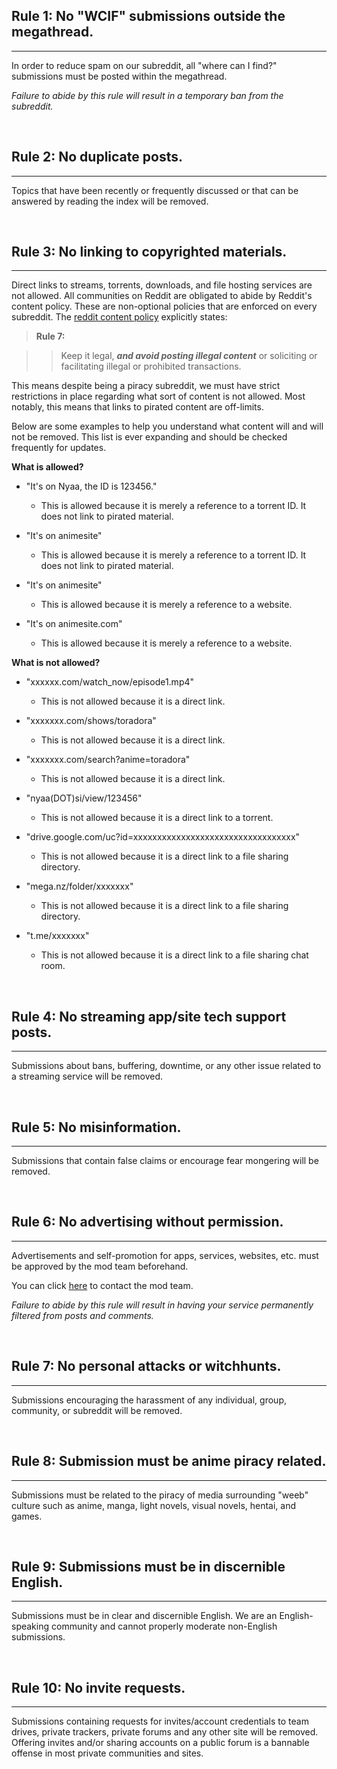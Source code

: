 ## **Rule 1: No "WCIF" submissions outside the megathread.**

---

In order to reduce spam on our subreddit, all "where can I find?" submissions must be posted within the megathread.

*Failure to abide by this rule will result in a temporary ban from the subreddit.*

&nbsp;

## **Rule 2: No duplicate posts.**

---

Topics that have been recently or frequently discussed or that can be answered by reading the index will be removed.

&nbsp;

## **Rule 3: No linking to copyrighted materials.**

---

Direct links to streams, torrents, downloads, and file hosting services are not allowed. All communities on Reddit are obligated to abide by Reddit's content policy. These are non-optional policies that are enforced on every subreddit. The [reddit content policy](https://www.redditinc.com/policies/content-policy) explicitly states:

  > **Rule 7:**

  >  > Keep it legal, ***and avoid posting illegal content*** or soliciting or facilitating illegal or prohibited transactions.

This means despite being a piracy subreddit, we must have strict restrictions in place regarding what sort of content is not allowed. Most notably, this means that links to pirated content are off-limits.

Below are some examples to help you understand what content will and will not be removed. This list is ever expanding and should be checked frequently for updates.

**What is allowed?**

- "It's on Nyaa, the ID is 123456."
  - This is allowed because it is merely a reference to a torrent ID. It does not link to pirated material.
  

- "It's on animesite"
  - This is allowed because it is merely a reference to a torrent ID. It does not link to pirated material.
  

- "It's on animesite"
  - This is allowed because it is merely a reference to a website.
  

- "It's on animesite.com"
  - This is allowed because it is merely a reference to a website.
  

**What is not allowed?**

- "xxxxxx.com/watch_now/episode1.mp4"
  - This is not allowed because it is a direct link.
  

- "xxxxxxx.com/shows/toradora"
  - This is not allowed because it is a direct link.
  

- "xxxxxxx.com/search?anime=toradora"
  - This is not allowed because it is a direct link.
  

- "nyaa(DOT)si/view/123456"
  - This is not allowed because it is a direct link to a torrent.
  

- "drive.google.com/uc?id=xxxxxxxxxxxxxxxxxxxxxxxxxxxxxxxxxx"
  - This is not allowed because it is a direct link to a file sharing directory.
  

- "mega.nz/folder/xxxxxxx"
  - This is not allowed because it is a direct link to a file sharing directory.
  

- "t.me/xxxxxxx"
  - This is not allowed because it is a direct link to a file sharing chat room.

&nbsp;

## **Rule 4: No streaming app/site tech support posts.**

---

Submissions about bans, buffering, downtime, or any other issue related to a streaming service will be removed.

&nbsp;

## **Rule 5: No misinformation.**

---

Submissions that contain false claims or encourage fear mongering will be removed.

&nbsp;

## **Rule 6: No advertising without permission.**

---

Advertisements and self-promotion for apps, services, websites, etc. must be approved by the mod team beforehand.

You can click [here](https://www.reddit.com/message/compose?to=%2Fr%2Fanimepiracy) to contact the mod team.

*Failure to abide by this rule will result in having your service permanently filtered from posts and comments.*

&nbsp;

## **Rule 7: No personal attacks or witchhunts.**

---

Submissions encouraging the harassment of any individual, group, community, or subreddit will be removed.

&nbsp;

## **Rule 8: Submission must be anime piracy related.**

---

Submissions must be related to the piracy of media surrounding "weeb" culture such as anime, manga, light novels, visual novels, hentai, and games.

&nbsp;

## **Rule 9: Submissions must be in discernible English.**

---

Submissions must be in clear and discernible English. We are an English-speaking community and cannot properly moderate non-English submissions.

&nbsp;

## **Rule 10: No invite requests.**

---

Submissions containing requests for invites/account credentials to team drives, private trackers, private forums and any other site will be removed. Offering invites and/or sharing accounts on a public forum is a bannable offense in most private communities and sites.

&nbsp;

